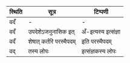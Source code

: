 | स्थिति | सूत्र | टिप्पणी |
| ----- | ------- | ------ |
| वदँ | - | - |
| वदँ | उपदेशेऽजनुनासिक इत् | अँ-इत्यस्य इत्संज्ञा |
| वदँ | शेषात् कर्तरि परस्मैपदम् | इति परस्मैपदम् |
| वद् | तस्य लोपः | इत्संज्ञकस्य लोपः |
